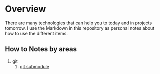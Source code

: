 # Overview

There are many technologies that can help you to today and in
projects tomorrow.  I use the Markdown in this repository as personal
notes about how to use the different items.

## How to Notes by areas

1. git
   1. [git submodule](git/submodule.md)